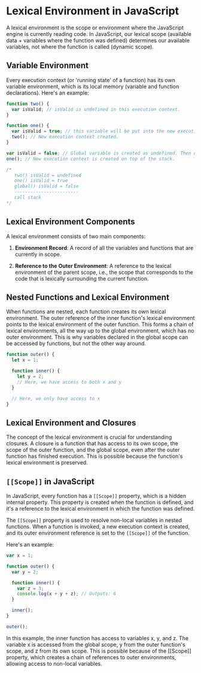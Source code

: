 # Lexical Environment in JavaScript

A lexical environment is the scope or environment where the JavaScript engine is currently reading code. In JavaScript, our lexical scope (available data + variables where the function was defined) determines our available variables, not where the function is called (dynamic scope).

## Variable Environment

Every execution context (or 'running state' of a function) has its own variable environment, which is its local memory (variable and function declarations). Here's an example:

```javascript
function two() {
  var isValid; // isValid is undefined in this execution context.
}

function one() {
  var isValid = true; // this variable will be put into the new execution context. It's its own variable environment
  two(); // New execution context created.
}

var isValid = false; // Global variable is created as undefined. Then during execution, it changes in memory to false.
one(); // New execution context is created on top of the stack.

/* 
   two() isValid = undefined
   one() isValid = true
   global() isValid = false
   ------------------------
   call stack
*/
```

## Lexical Environment Components

A lexical environment consists of two main components:

1. **Environment Record**: A record of all the variables and functions that are currently in scope.

2. **Reference to the Outer Environment**: A reference to the lexical environment of the parent scope, i.e., the scope that corresponds to the code that is lexically surrounding the current function.

## Nested Functions and Lexical Environment

When functions are nested, each function creates its own lexical environment. The outer reference of the inner function's lexical environment points to the lexical environment of the outer function. This forms a chain of lexical environments, all the way up to the global environment, which has no outer environment. This is why variables declared in the global scope can be accessed by functions, but not the other way around.

```javascript
function outer() {
  let x = 1;

  function inner() {
    let y = 2;
    // Here, we have access to both x and y
  }

  // Here, we only have access to x
}
```

## Lexical Environment and Closures

The concept of the lexical environment is crucial for understanding closures. A closure is a function that has access to its own scope, the scope of the outer function, and the global scope, even after the outer function has finished execution. This is possible because the function's lexical environment is preserved.

## `[[Scope]]` in JavaScript

In JavaScript, every function has a `[[Scope]]` property, which is a hidden internal property. This property is created when the function is defined, and it's a reference to the lexical environment in which the function was defined.

The `[[Scope]]` property is used to resolve non-local variables in nested functions. When a function is invoked, a new execution context is created, and its outer environment reference is set to the `[[Scope]]` of the function.

Here's an example:

```javascript
var x = 1;

function outer() {
  var y = 2;

  function inner() {
    var z = 3;
    console.log(x + y + z); // Outputs: 6
  }

  inner();
}

outer();
```

In this example, the inner function has access to variables x, y, and z. The variable x is accessed from the global scope, y from the outer function's scope, and z from its own scope. This is possible because of the [[Scope]] property, which creates a chain of references to outer environments, allowing access to non-local variables.
